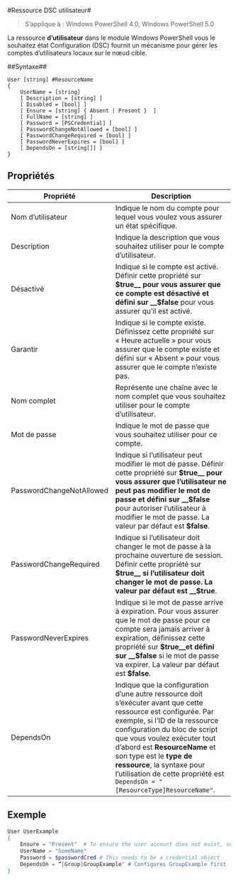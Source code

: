 #Ressource DSC utilisateur#

 
>S’applique à : Windows PowerShell 4.0, Windows PowerShell 5.0


La ressource __d’utilisateur__ dans le module Windows PowerShell vous le souhaitez état Configuration (DSC) fournit un mécanisme pour gérer les comptes d’utilisateurs locaux sur le nœud cible.


##Syntaxe##

```
User [string] #ResourceName
{
    UserName = [string]
    [ Description = [string] ]
    [ Disabled = [bool] ]
    [ Ensure = [string] { Absent | Present }  ]
    [ FullName = [string] ]
    [ Password = [PSCredential] ]
    [ PasswordChangeNotAllowed = [bool] ]
    [ PasswordChangeRequired = [bool] ]
    [ PasswordNeverExpires = [bool] ]
    [ DependsOn = [string[]] ]
}
```

## Propriétés
|  Propriété  |  Description   | 
|---|---| 
| Nom d’utilisateur| Indique le nom du compte pour lequel vous voulez vous assurer un état spécifique.| 
| Description| Indique la description que vous souhaitez utiliser pour le compte d’utilisateur.| 
| Désactivé| Indique si le compte est activé. Définir cette propriété sur __$true__ pour vous assurer que ce compte est désactivé et défini sur __$false__ pour vous assurer qu’il est activé.| 
| Garantir| Indique si le compte existe. Définissez cette propriété sur « Heure actuelle » pour vous assurer que le compte existe et défini sur « Absent » pour vous assurer que le compte n’existe pas.| 
| Nom complet| Représente une chaîne avec le nom complet que vous souhaitez utiliser pour le compte d’utilisateur.| 
| Mot de passe| Indique le mot de passe que vous souhaitez utiliser pour ce compte. | 
| PasswordChangeNotAllowed| Indique si l’utilisateur peut modifier le mot de passe. Définir cette propriété sur __$true__ pour vous assurer que l’utilisateur ne peut pas modifier le mot de passe et défini sur __$false__ pour autoriser l’utilisateur à modifier le mot de passe. La valeur par défaut est __$false__.| 
| PasswordChangeRequired| Indique si l’utilisateur doit changer le mot de passe à la prochaine ouverture de session. Définir cette propriété sur __$true__ si l’utilisateur doit changer le mot de passe. La valeur par défaut est __$true__.| 
| PasswordNeverExpires| Indique si le mot de passe arrive à expiration. Pour vous assurer que le mot de passe pour ce compte sera jamais arriver à expiration, définissez cette propriété sur __$true__et défini sur __$false__ si le mot de passe va expirer. La valeur par défaut est __$false__.| 
| DependsOn | Indique que la configuration d’une autre ressource doit s’exécuter avant que cette ressource est configurée. Par exemple, si l’ID de la ressource configuration du bloc de script que vous voulez exécuter tout d’abord est __ResourceName__ et son type est le __type de ressource__, la syntaxe pour l’utilisation de cette propriété est `DependsOn = "[ResourceType]ResourceName"`.| 

## Exemple

```powershell
User UserExample
{
    Ensure = "Present"  # To ensure the user account does not exist, set Ensure to "Absent"
    UserName = "SomeName"
    Password = $passwordCred # This needs to be a credential object
    DependsOn = “[Group]GroupExample" # Configures GroupExample first
}
```
